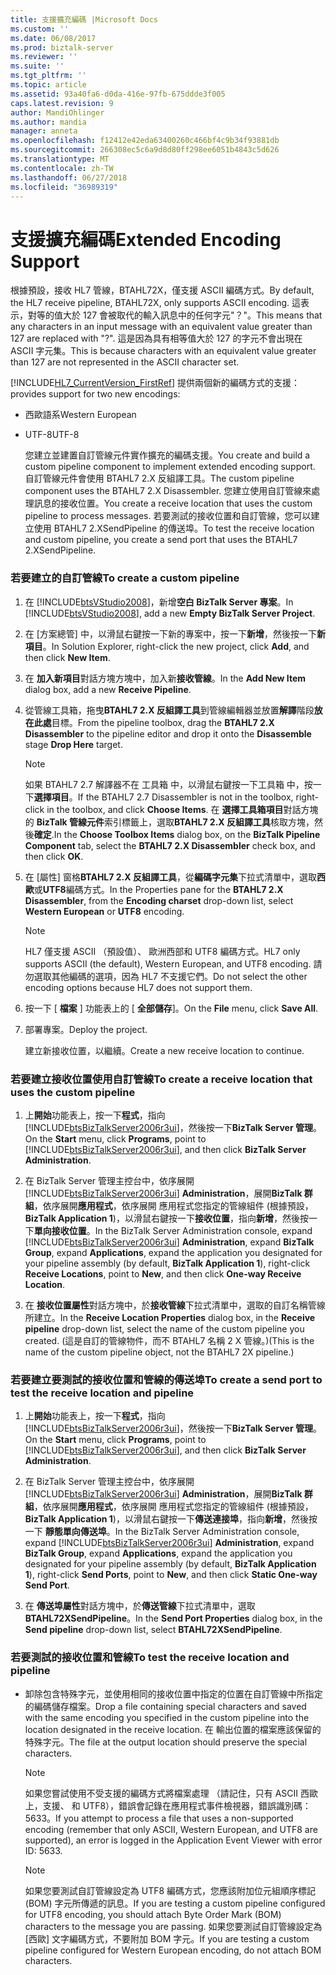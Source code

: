 ```yaml
---
title: 支援擴充編碼 |Microsoft Docs
ms.custom: ''
ms.date: 06/08/2017
ms.prod: biztalk-server
ms.reviewer: ''
ms.suite: ''
ms.tgt_pltfrm: ''
ms.topic: article
ms.assetid: 93a40fa6-d0da-416e-97fb-675ddde3f005
caps.latest.revision: 9
author: MandiOhlinger
ms.author: mandia
manager: anneta
ms.openlocfilehash: f12412e42eda63400260c466bf4c9b34f93881db
ms.sourcegitcommit: 266308ec5c6a9d8d80ff298ee6051b4843c5d626
ms.translationtype: MT
ms.contentlocale: zh-TW
ms.lasthandoff: 06/27/2018
ms.locfileid: "36989319"
---
```

# <a name="extended-encoding-support"></a><span data-ttu-id="d7eae-102">支援擴充編碼</span><span class="sxs-lookup"><span data-stu-id="d7eae-102">Extended Encoding Support</span></span>
<span data-ttu-id="d7eae-103">根據預設，接收 HL7 管線，BTAHL72X，僅支援 ASCII 編碼方式。</span><span class="sxs-lookup"><span data-stu-id="d7eae-103">By default, the HL7 receive pipeline, BTAHL72X, only supports ASCII encoding.</span></span> <span data-ttu-id="d7eae-104">這表示，對等的值大於 127 會被取代的輸入訊息中的任何字元"？"。</span><span class="sxs-lookup"><span data-stu-id="d7eae-104">This means that any characters in an input message with an equivalent value greater than 127 are replaced with "?".</span></span> <span data-ttu-id="d7eae-105">這是因為具有相等值大於 127 的字元不會出現在 ASCII 字元集。</span><span class="sxs-lookup"><span data-stu-id="d7eae-105">This is because characters with an equivalent value greater than 127 are not represented in the ASCII character set.</span></span>  
  
 [!INCLUDE[HL7_CurrentVersion_FirstRef](../../includes/hl7-currentversion-firstref-md.md)]<span data-ttu-id="d7eae-106"> 提供兩個新的編碼方式的支援：</span><span class="sxs-lookup"><span data-stu-id="d7eae-106"> provides support for two new encodings:</span></span>  
  
- <span data-ttu-id="d7eae-107">西歐語系</span><span class="sxs-lookup"><span data-stu-id="d7eae-107">Western European</span></span>  
  
- <span data-ttu-id="d7eae-108">UTF-8</span><span class="sxs-lookup"><span data-stu-id="d7eae-108">UTF-8</span></span>  
  
  <span data-ttu-id="d7eae-109">您建立並建置自訂管線元件實作擴充的編碼支援。</span><span class="sxs-lookup"><span data-stu-id="d7eae-109">You create and build a custom pipeline component to implement extended encoding support.</span></span> <span data-ttu-id="d7eae-110">自訂管線元件會使用 BTAHL7 2.X 反組譯工具。</span><span class="sxs-lookup"><span data-stu-id="d7eae-110">The custom pipeline component uses the BTAHL7 2.X Disassembler.</span></span> <span data-ttu-id="d7eae-111">您建立使用自訂管線來處理訊息的接收位置。</span><span class="sxs-lookup"><span data-stu-id="d7eae-111">You create a receive location that uses the custom pipeline to process messages.</span></span> <span data-ttu-id="d7eae-112">若要測試的接收位置和自訂管線，您可以建立使用 BTAHL7 2.XSendPipeline 的傳送埠。</span><span class="sxs-lookup"><span data-stu-id="d7eae-112">To test the receive location and custom pipeline, you create a send port that uses the BTAHL7 2.XSendPipeline.</span></span>  
  
### <a name="to-create-a-custom-pipeline"></a><span data-ttu-id="d7eae-113">若要建立的自訂管線</span><span class="sxs-lookup"><span data-stu-id="d7eae-113">To create a custom pipeline</span></span>  
  
1. <span data-ttu-id="d7eae-114">在  [!INCLUDE[btsVStudio2008](../../includes/btsvstudio2008-md.md)]，新增**空白 BizTalk Server 專案**。</span><span class="sxs-lookup"><span data-stu-id="d7eae-114">In [!INCLUDE[btsVStudio2008](../../includes/btsvstudio2008-md.md)], add a new **Empty BizTalk Server Project**.</span></span>  
  
2. <span data-ttu-id="d7eae-115">在 [方案總管] 中，以滑鼠右鍵按一下新的專案中，按一下**新增**，然後按一下**新項目**。</span><span class="sxs-lookup"><span data-stu-id="d7eae-115">In Solution Explorer, right-click the new project, click **Add**, and then click **New Item**.</span></span>  
  
3. <span data-ttu-id="d7eae-116">在 **加入新項目**對話方塊方塊中，加入新**接收管線**。</span><span class="sxs-lookup"><span data-stu-id="d7eae-116">In the **Add New Item** dialog box, add a new **Receive Pipeline**.</span></span>  
  
4. <span data-ttu-id="d7eae-117">從管線工具箱，拖曳**BTAHL7 2.X 反組譯工具**到管線編輯器並放置**解譯**階段**放在此處**目標。</span><span class="sxs-lookup"><span data-stu-id="d7eae-117">From the pipeline toolbox, drag the **BTAHL7 2.X Disassembler** to the pipeline editor and drop it onto the **Disassemble** stage **Drop Here** target.</span></span>  
  
   > [!NOTE]
   >  <span data-ttu-id="d7eae-118">如果 BTAHL7 2.7 解譯器不在 工具箱 中，以滑鼠右鍵按一下工具箱 中，按一下**選擇項目**。</span><span class="sxs-lookup"><span data-stu-id="d7eae-118">If the BTAHL7 2.7 Disassembler is not in the toolbox, right-click in the toolbox, and click **Choose Items**.</span></span> <span data-ttu-id="d7eae-119">在 **選擇工具箱項目**對話方塊的  **BizTalk 管線元件**索引標籤上，選取**BTAHL7 2.X 反組譯工具**核取方塊，然後**確定**.</span><span class="sxs-lookup"><span data-stu-id="d7eae-119">In the **Choose Toolbox Items** dialog box, on the **BizTalk Pipeline Component** tab, select the **BTAHL7 2.X Disassembler** check box, and then click **OK**.</span></span>  
  
5. <span data-ttu-id="d7eae-120">在 [屬性] 窗格**BTAHL7 2.X 反組譯工具**，從**編碼字元集**下拉式清單中，選取**西歐**或**UTF8**編碼方式。</span><span class="sxs-lookup"><span data-stu-id="d7eae-120">In the Properties pane for the **BTAHL7 2.X Disassembler**, from the **Encoding charset** drop-down list, select **Western European** or **UTF8** encoding.</span></span>  
  
   > [!NOTE]
   >  <span data-ttu-id="d7eae-121">HL7 僅支援 ASCII （預設值）、 歐洲西部和 UTF8 編碼方式。</span><span class="sxs-lookup"><span data-stu-id="d7eae-121">HL7 only supports ASCII (the default), Western European, and UTF8 encoding.</span></span> <span data-ttu-id="d7eae-122">請勿選取其他編碼的選項，因為 HL7 不支援它們。</span><span class="sxs-lookup"><span data-stu-id="d7eae-122">Do not select the other encoding options because HL7 does not support them.</span></span>  
  
6. <span data-ttu-id="d7eae-123">按一下 [ **檔案** ] 功能表上的 [ **全部儲存**]。</span><span class="sxs-lookup"><span data-stu-id="d7eae-123">On the **File** menu, click **Save All**.</span></span>  
  
7. <span data-ttu-id="d7eae-124">部署專案。</span><span class="sxs-lookup"><span data-stu-id="d7eae-124">Deploy the project.</span></span>  
  
    <span data-ttu-id="d7eae-125">建立新接收位置，以繼續。</span><span class="sxs-lookup"><span data-stu-id="d7eae-125">Create a new receive location to continue.</span></span>  
  
### <a name="to-create-a-receive-location-that-uses-the-custom-pipeline"></a><span data-ttu-id="d7eae-126">若要建立接收位置使用自訂管線</span><span class="sxs-lookup"><span data-stu-id="d7eae-126">To create a receive location that uses the custom pipeline</span></span>  
  
1. <span data-ttu-id="d7eae-127">上**開始**功能表上，按一下**程式**，指向[!INCLUDE[btsBizTalkServer2006r3ui](../../includes/btsbiztalkserver2006r3ui-md.md)]，然後按一下**BizTalk Server 管理**。</span><span class="sxs-lookup"><span data-stu-id="d7eae-127">On the **Start** menu, click **Programs**, point to [!INCLUDE[btsBizTalkServer2006r3ui](../../includes/btsbiztalkserver2006r3ui-md.md)], and then click **BizTalk Server Administration**.</span></span>  
  
2. <span data-ttu-id="d7eae-128">在 BizTalk Server 管理主控台中，依序展開[!INCLUDE[btsBizTalkServer2006r3ui](../../includes/btsbiztalkserver2006r3ui-md.md)] **Administration**，展開**BizTalk 群組**，依序展開**應用程式**，依序展開 應用程式您指定的管線組件 (根據預設， **BizTalk Application 1**)，以滑鼠右鍵按一下**接收位置**，指向**新增**，然後按一下**單向接收位置**。</span><span class="sxs-lookup"><span data-stu-id="d7eae-128">In the BizTalk Server Administration console, expand [!INCLUDE[btsBizTalkServer2006r3ui](../../includes/btsbiztalkserver2006r3ui-md.md)] **Administration**, expand **BizTalk Group**, expand **Applications**, expand the application you designated for your pipeline assembly (by default, **BizTalk Application 1**), right-click **Receive Locations**, point to **New**, and then click **One-way Receive Location**.</span></span>  
  
3. <span data-ttu-id="d7eae-129">在 **接收位置屬性**對話方塊中，於**接收管線**下拉式清單中，選取的自訂名稱管線所建立。</span><span class="sxs-lookup"><span data-stu-id="d7eae-129">In the **Receive Location Properties** dialog box, in the **Receive pipeline** drop-down list, select the name of the custom pipeline you created.</span></span> <span data-ttu-id="d7eae-130">(這是自訂的管線物件，而不 BTAHL7 名稱 2 X 管線。)</span><span class="sxs-lookup"><span data-stu-id="d7eae-130">(This is the name of the custom pipeline object, not the BTAHL7 2X pipeline.)</span></span>  
  
### <a name="to-create-a-send-port-to-test-the-receive-location-and-pipeline"></a><span data-ttu-id="d7eae-131">若要建立要測試的接收位置和管線的傳送埠</span><span class="sxs-lookup"><span data-stu-id="d7eae-131">To create a send port to test the receive location and pipeline</span></span>  
  
1. <span data-ttu-id="d7eae-132">上**開始**功能表上，按一下**程式**，指向[!INCLUDE[btsBizTalkServer2006r3ui](../../includes/btsbiztalkserver2006r3ui-md.md)]，然後按一下**BizTalk Server 管理**。</span><span class="sxs-lookup"><span data-stu-id="d7eae-132">On the **Start** menu, click **Programs**, point to [!INCLUDE[btsBizTalkServer2006r3ui](../../includes/btsbiztalkserver2006r3ui-md.md)], and then click **BizTalk Server Administration**.</span></span>  
  
2. <span data-ttu-id="d7eae-133">在 BizTalk Server 管理主控台中，依序展開[!INCLUDE[btsBizTalkServer2006r3ui](../../includes/btsbiztalkserver2006r3ui-md.md)] **Administration**，展開**BizTalk 群組**，依序展開**應用程式**，依序展開 應用程式您指定的管線組件 (根據預設， **BizTalk Application 1**)，以滑鼠右鍵按一下**傳送連接埠**，指向**新增**，然後按一下  **靜態單向傳送埠**。</span><span class="sxs-lookup"><span data-stu-id="d7eae-133">In the BizTalk Server Administration console, expand [!INCLUDE[btsBizTalkServer2006r3ui](../../includes/btsbiztalkserver2006r3ui-md.md)] **Administration**, expand **BizTalk Group**, expand **Applications**, expand the application you designated for your pipeline assembly (by default, **BizTalk Application 1**), right-click **Send Ports**, point to **New**, and then click **Static One-way Send Port**.</span></span>  
  
3. <span data-ttu-id="d7eae-134">在 **傳送埠屬性**對話方塊中，於**傳送管線**下拉式清單中，選取**BTAHL72XSendPipeline**。</span><span class="sxs-lookup"><span data-stu-id="d7eae-134">In the **Send Port Properties** dialog box, in the **Send pipeline** drop-down list, select **BTAHL72XSendPipeline**.</span></span>  
  
### <a name="to-test-the-receive-location-and-pipeline"></a><span data-ttu-id="d7eae-135">若要測試的接收位置和管線</span><span class="sxs-lookup"><span data-stu-id="d7eae-135">To test the receive location and pipeline</span></span>  
  
-   <span data-ttu-id="d7eae-136">卸除包含特殊字元，並使用相同的接收位置中指定的位置在自訂管線中所指定的編碼儲存檔案。</span><span class="sxs-lookup"><span data-stu-id="d7eae-136">Drop a file containing special characters and saved with the same encoding you specified in the custom pipeline into the location designated in the receive location.</span></span> <span data-ttu-id="d7eae-137">在 輸出位置的檔案應該保留的特殊字元。</span><span class="sxs-lookup"><span data-stu-id="d7eae-137">The file at the output location should preserve the special characters.</span></span>  
  
    > [!NOTE]
    >  <span data-ttu-id="d7eae-138">如果您嘗試使用不受支援的編碼方式將檔案處理 （請記住，只有 ASCII 西歐上，支援、 和 UTF8），錯誤會記錄在應用程式事件檢視器，錯誤識別碼： 5633。</span><span class="sxs-lookup"><span data-stu-id="d7eae-138">If you attempt to process a file that uses a non-supported encoding (remember that only ASCII, Western European, and UTF8 are supported), an error is logged in the Application Event Viewer with error ID: 5633.</span></span>  
  
    > [!NOTE]
    >  <span data-ttu-id="d7eae-139">如果您要測試自訂管線設定為 UTF8 編碼方式，您應該附加位元組順序標記 (BOM) 字元所傳遞的訊息。</span><span class="sxs-lookup"><span data-stu-id="d7eae-139">If you are testing a custom pipeline configured for UTF8 encoding, you should attach Byte Order Mark (BOM) characters to the message you are passing.</span></span> <span data-ttu-id="d7eae-140">如果您要測試自訂管線設定為 [西歐] 文字編碼方式，不要附加 BOM 字元。</span><span class="sxs-lookup"><span data-stu-id="d7eae-140">If you are testing a custom pipeline configured for Western European encoding, do not attach BOM characters.</span></span>